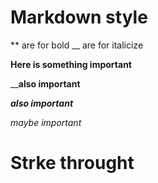 # Markdown style

\*\* are for bold \_\_ are for italicize

**Here is something important**

__**also important**

***also important***


_maybe important_

# Strke throught